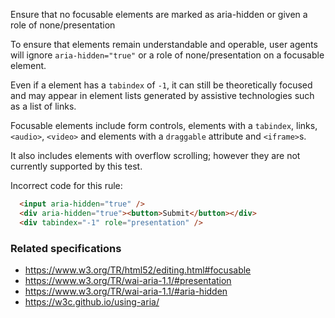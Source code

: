Ensure that no focusable elements are marked as aria-hidden or given a role of none/presentation

To ensure that elements remain understandable and operable, user agents will ignore `aria-hidden="true"`
or a role of none/presentation on a focusable element.

Even if a element has a `tabindex` of `-1`, it can still be theoretically focused and may appear in
element lists generated by assistive technologies such as a list of links.

Focusable elements include form controls, elements with a `tabindex`, links, `<audio>`, `<video>` and
elements with a `draggable` attribute and `<iframe>`s.

It also includes elements with overflow scrolling; however they are not currently supported by this test.

Incorrect code for this rule:
```html
  <input aria-hidden="true" />
  <div aria-hidden="true"><button>Submit</button></div>
  <div tabindex="-1" role="presentation" />
```

### Related specifications

* https://www.w3.org/TR/html52/editing.html#focusable
* https://www.w3.org/TR/wai-aria-1.1/#presentation
* https://www.w3.org/TR/wai-aria-1.1/#aria-hidden
* https://w3c.github.io/using-aria/

